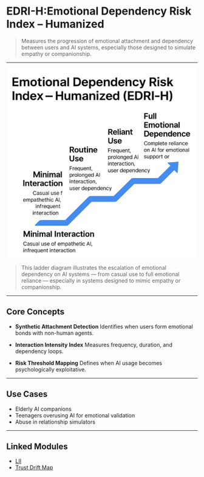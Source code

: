 # EDRI-H:Emotional Dependency Risk Index – Humanized

> Measures the progression of emotional attachment and dependency between users and AI systems, especially those designed to simulate empathy or companionship.

---

<p align="center">
<!-- B. GitHub 預覽用絕對路徑 -->
<img src="https://github.com/frameworklori/lori-framework-site/blob/main/docs/assets/images/edri-h-dependency-ladder.png?raw=true" alt="LII diagram" width="500">
</p>


> This ladder diagram illustrates the escalation of emotional dependency on AI systems — from casual use to full emotional reliance — especially in systems designed to mimic empathy or companionship.

---

## Core Concepts

- **Synthetic Attachment Detection**
Identifies when users form emotional bonds with non-human agents.

- **Interaction Intensity Index**
Measures frequency, duration, and dependency loops.

- **Risk Threshold Mapping**
Defines when AI usage becomes psychologically exploitative.

---

## Use Cases

- Elderly AI companions
- Teenagers overusing AI for emotional validation
- Abuse in relationship simulators

---

## Linked Modules

- [LII](LII.md)
- [Trust Drift Map](TrustDrift.md)
